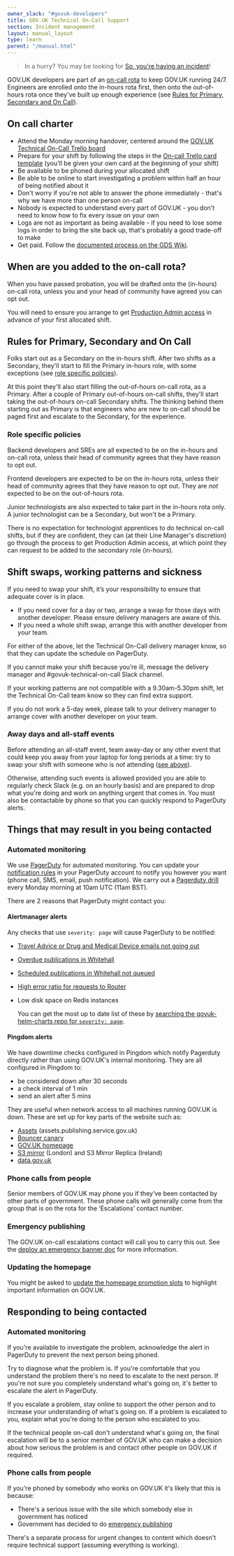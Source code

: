 ```yaml
---
owner_slack: "#govuk-developers"
title: GOV.UK Technical On-Call Support
section: Incident management
layout: manual_layout
type: learn
parent: "/manual.html"
---
```


> In a hurry? You may be looking for [So, you're having an incident][]!

GOV.UK developers are part of an [on-call rota](https://docs.google.com/spreadsheets/d/1OTVm_k6MDdCFN1EFzrKXWu4iIPI7uR9mssI8AMwn7lU/edit) to keep GOV.UK running 24/7. Engineers are enrolled onto the in-hours rota first, then onto the out-of-hours rota once they've built up enough experience (see [Rules for Primary, Secondary and On Call](#rules-for-primary-secondary-and-on-call)).

[So, you're having an incident]: /manual/incident-what-to-do.html

## On call charter

- Attend the Monday morning handover, centered around the [GOV.UK Technical On-Call Trello board](https://trello.com/b/M7UzqXpk)
- Prepare for your shift by following the steps in the [On-call Trello card template](https://trello.com/c/mK6p8hH4/977-on-call-checklist) (you'll be given your own card at the beginning of your shift)
- Be available to be phoned during your allocated shift
- Be able to be online to start investigating a problem within half an hour
  of being notified about it
- Don't worry if you're not able to answer the phone immediately - that's
  why we have more than one person on-call
- Nobody is expected to understand every part of GOV.UK - you don't need to
  know how to fix every issue on your own
- Logs are not as important as being available - if you need to lose some logs
  in order to bring the site back up, that's probably a good trade-off to make
- Get paid. Follow the [documented process on the GDS Wiki][GDS Wiki].

[GDS Wiki]: https://sites.google.com/digital.cabinet-office.gov.uk/the-gds-wiki/info-for-employees/people-services-hr-help/miscellaneous/out-of-hours-allowance

## When are you added to the on-call rota?

When you have passed probation, you will be drafted onto the (in-hours) on-call rota, unless you and your head of community have agreed you can opt out.

You will need to ensure you arrange to get [Production Admin access](/manual/rules-for-getting-production-access.html) in advance of your first allocated shift.

## Rules for Primary, Secondary and On Call

Folks start out as a Secondary on the in-hours shift. After two shifts as a Secondary, they'll start to fill the Primary in-hours role, with some exceptions (see [role specific policies](#role-specific-policies)).

At this point they'll also start filling the out-of-hours on-call rota, as a Primary. After a couple of Primary out-of-hours on-call shifts, they'll start taking the out-of-hours on-call Secondary shifts. The thinking behind them starting out as Primary is that engineers who are new to on-call should be paged first and escalate to the Secondary, for the experience.

### Role specific policies

Backend developers and SREs are all expected to be on the in-hours and on-call rota, unless their head of community agrees that they have reason to opt out.

Frontend developers are expected to be on the in-hours rota, unless their head of community agrees that they have reason to opt out. They are _not_ expected to be on the out-of-hours rota.

Junior technologists are also expected to take part in the in-hours rota only. A junior technologist can be a Secondary, but won't be a Primary.

There is no expectation for technologist apprentices to do technical on-call shifts, but if they are confident, they can (at their Line Manager's discretion) go through the process to get Production Admin access, at which point they can request to be added to the secondary role (in-hours).

## Shift swaps, working patterns and sickness

If you need to swap your shift, it’s your responsibility to ensure that adequate cover is in place.

- If you need cover for a day or two, arrange a swap for those days with another developer. Please ensure delivery managers are aware of this.
- If you need a whole shift swap, arrange this with another developer from your team.

For either of the above, let the Technical On-Call delivery manager know, so that they can update the schedule on PagerDuty.

If you cannot make your shift because you’re ill, message the delivery manager and #govuk-technical-on-call Slack channel.

If your working patterns are not compatible with a 9.30am-5.30pm shift, let the Technical On-Call team know so they can find extra support.

If you do not work a 5-day week, please talk to your delivery manager to arrange cover with another developer on your team.

### Away days and all-staff events

Before attending an all-staff event, team away-day or any other event that could keep you away from your laptop for long periods at a time: try to swap your shift with someone who is _not_ attending ([see above](#shift-swaps-working-patterns-and-sickness)).

Otherwise, attending such events is allowed provided you are able to regularly check Slack (e.g. on an hourly basis) and are prepared to drop what you're doing and work on anything urgent that comes in. You must also be contactable by phone so that you can quickly respond to PagerDuty alerts.

## Things that may result in you being contacted

### Automated monitoring

We use [PagerDuty](/manual/pagerduty.html)
for automated monitoring. You can update your [notification rules](https://support.pagerduty.com/docs/user-profile#notification-rules)
in your PagerDuty account to notify you however you want (phone call, SMS, email,
push notification). We carry out a [Pagerduty drill](/manual/pagerduty.html#pagerduty-drill) every Monday morning at 10am UTC (11am BST).

There are 2 reasons that PagerDuty might contact you:

#### Alertmanager alerts

Any checks that use `severity: page` will cause PagerDuty to be notified:

- [Travel Advice or Drug and Medical Device emails not going out](/manual/alerts/email-alerts-travel-medical.html)
- [Overdue publications in Whitehall](/manual/alerts/whitehall-scheduled-publishing.html#overdue-publications-in-whitehall)
- [Scheduled publications in Whitehall not queued](/manual/alerts/whitehall-scheduled-publishing.html#scheduled-publications-in-whitehall-not-queued)
- [High error ratio for requests to Router](/manual/alerts/RouterErrorRatioTooHigh.html)
- Low disk space on Redis instances

   You can get the most up to date list of these by [searching the govuk-helm-charts repo for `severity: page`](https://github.com/search?q=repo%3Aalphagov%2Fgovuk-helm-charts%20severity%3A%20page).

#### Pingdom alerts

We have downtime checks configured in Pingdom which notify Pagerduty directly rather
than using GOV.UK's internal monitoring. They are all configured in Pingdom to:

- be considered down after 30 seconds
- a check interval of 1 min
- send an alert after 5 mins

They are useful when network access to all machines running GOV.UK is down. These
are set up for key parts of the website such as:

- [Assets](/manual/assets.html) (assets.publishing.service.gov.uk)
- [Bouncer canary](/manual/pingdom-bouncer-canary-check.html)
- [GOV.UK homepage](/manual/alerts/pingdom-homepage-check.html)
- [S3 mirror](/manual/alerts/mirror-sync.html#impact) (London) and S3 Mirror Replica (Ireland)
- [data.gov.uk](/manual/data-gov-uk-monitoring.html)

### Phone calls from people

Senior members of GOV.UK may phone you if they’ve been contacted by other parts
of government. These phone calls will generally come from the group that is on the
rota for the ‘Escalations’ contact number.

### Emergency publishing

The GOV.UK on-call escalations contact will call you to carry this out.  See the
[deploy an emergency banner doc](/manual/emergency-publishing.html)
for more information.

### Updating the homepage

You might be asked to [update the homepage promotion slots](/repos/frontend/update-homepage-promotion-slots.html) to highlight important information on GOV.UK.

## Responding to being contacted

### Automated monitoring

If you're available to investigate the problem, acknowledge the alert in
PagerDuty to prevent the next person being phoned.

Try to diagnose what the problem is. If you're comfortable that you understand
the problem there's no need to escalate to the next person. If you're not sure
you completely understand what's going on, it's better to escalate the alert
in PagerDuty.

If you escalate a problem, stay online to support the other person and to
increase your understanding of what's going on. If a problem is escalated
to you, explain what you're doing to the person who escalated to you.

If the technical people on-call don't understand what's going on, the final
escalation will be to a senior member of GOV.UK who can make a decision about
how serious the problem is and contact other people on GOV.UK if required.

### Phone calls from people

If you're phoned by somebody who works on GOV.UK it's likely that this is because:

- There's a serious issue with the site which somebody else in government has noticed
- Government has decided to do [emergency publishing](/manual/emergency-publishing.html)

There's a separate process for urgent changes to content which doesn't require technical
support (assuming everything is working).
